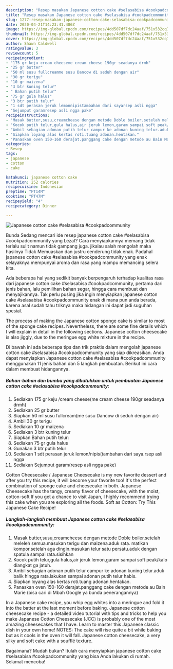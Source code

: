 ```yaml
---
description: "Resep masakan Japanese cotton cake #selasabisa #cookpadcommunity | Cara Buat Japanese cotton cake #selasabisa #cookpadcommunity Yang Menggugah Selera"
title: "Resep masakan Japanese cotton cake #selasabisa #cookpadcommunity | Cara Buat Japanese cotton cake #selasabisa #cookpadcommunity Yang Menggugah Selera"
slug: 1277-resep-masakan-japanese-cotton-cake-selasabisa-cookpadcommunity-cara-buat-japanese-cotton-cake-selasabisa-cookpadcommunity-yang-menggugah-selera
date: 2020-04-21T14:23:41.486Z
image: https://img-global.cpcdn.com/recipes/4dd507df7dc24aaf/751x532cq70/japanese-cotton-cake-selasabisa-cookpadcommunity-foto-resep-utama.jpg
thumbnail: https://img-global.cpcdn.com/recipes/4dd507df7dc24aaf/751x532cq70/japanese-cotton-cake-selasabisa-cookpadcommunity-foto-resep-utama.jpg
cover: https://img-global.cpcdn.com/recipes/4dd507df7dc24aaf/751x532cq70/japanese-cotton-cake-selasabisa-cookpadcommunity-foto-resep-utama.jpg
author: Shawn Caldwell
ratingvalue: 3
reviewcount: 5
recipeingredient:
- "175 gr keju cream cheeseme cream cheese 190gr seadanya drmh"
- "25 gr butter"
- "50 ml susu fullcreamme susu Dancow di seduh dengan air"
- "30 gr terigu"
- "10 gr maizena"
- "3 btr kuning telur"
- " Bahan putih telur"
- "75 gr gula halus"
- "3 btr putih telur"
- "1 sdt perasan jeruk lemonnipistambahan dari sayarsep asli ngga"
- "Sejumput garamresep asli ngga pake"
recipeinstructions:
- "Masak butter,susu,creamcheese dengan metode Doble boiler.setelah meleleh semua.masukan terigu dan maizena.aduk rata. matikan kompor.setelah aga dingin.masukan telur satu persatu.aduk dengan spatula sampai rata.sisihkan"
- "Kocok putih telur,gula halus,air jeruk lemon,garam sampai soft peak/kalo diangkat ga jatuh."
- "Ambil sebagian adonan putih telur campur ke adonan kuning telur.aduk balik hingga rata.lakukan sampai adonan putih telur habis."
- "Siapkan loyang alas kertas roti.tuang adonan.hentakan."
- "Panaskan oven 150-160 derajat.panggang cake dengan metode au Bain Marie (bisa cari di Mbah Google ya bunda penerangannya)"
categories:
- Resep
tags:
- japanese
- cotton
- cake

katakunci: japanese cotton cake 
nutrition: 252 calories
recipecuisine: Indonesian
preptime: "PT14M"
cooktime: "PT47M"
recipeyield: "4"
recipecategory: Dinner

---
```



![Japanese cotton cake #selasabisa #cookpadcommunity](https://img-global.cpcdn.com/recipes/4dd507df7dc24aaf/751x532cq70/japanese-cotton-cake-selasabisa-cookpadcommunity-foto-resep-utama.jpg)

Bunda Sedang mencari ide resep japanese cotton cake #selasabisa #cookpadcommunity yang Lezat? Cara menyiapkannya memang tidak terlalu sulit namun tidak gampang juga. jikalau salah mengolah maka hasilnya Tidak Memuaskan dan justru cenderung tidak enak. Padahal japanese cotton cake #selasabisa #cookpadcommunity yang enak selayaknya mempunyai aroma dan rasa yang mampu memancing selera kita.

Ada beberapa hal yang sedikit banyak berpengaruh terhadap kualitas rasa dari japanese cotton cake #selasabisa #cookpadcommunity, pertama dari jenis bahan, lalu pemilihan bahan segar, hingga cara membuat dan menyajikannya. Tak perlu pusing jika ingin menyiapkan japanese cotton cake #selasabisa #cookpadcommunity enak di mana pun anda berada, karena asal sudah tahu triknya maka hidangan ini dapat jadi suguhan spesial.

The process of making the Japanese cotton sponge cake is similar to most of the sponge cake recipes. Nevertheless, there are some fine details which I will explain in detail in the following sections. Japanese cotton cheesecake is also jiggly, due to the meringue egg white mixture in the recipe.


Di bawah ini ada beberapa tips dan trik praktis dalam mengolah japanese cotton cake #selasabisa #cookpadcommunity yang siap dikreasikan. Anda dapat menyiapkan Japanese cotton cake #selasabisa #cookpadcommunity menggunakan 11 jenis bahan dan 5 langkah pembuatan. Berikut ini cara dalam membuat hidangannya.

<!--inarticleads1-->

##### Bahan-bahan dan bumbu yang dibutuhkan untuk pembuatan Japanese cotton cake #selasabisa #cookpadcommunity:

1. Sediakan 175 gr keju /cream cheese(me cream cheese 190gr seadanya drmh)
1. Sediakan 25 gr butter
1. Siapkan 50 ml susu fullcream(me susu Dancow di seduh dengan air)
1. Ambil 30 gr terigu
1. Sediakan 10 gr maizena
1. Sediakan 3 btr kuning telur
1. Siapkan  Bahan putih telur:
1. Sediakan 75 gr gula halus
1. Gunakan 3 btr putih telur
1. Sediakan 1 sdt perasan jeruk lemon/nipis(tambahan dari saya.rsep asli ngga
1. Sediakan Sejumput garam(resep asli ngga pake)


Cotton Cheesecake / Japanese Cheesecake is my new favorite dessert and after you try this recipe, it will become your favorite too! It&#39;s the perfect combination of sponge cake and cheesecake in both. Japanese Cheesecake has the tangy, creamy flavor of cheesecake, with the moist, cotton-soft If you get a chance to visit Japan, I highly recommend trying this cake when you are exploring all the foods. Soft as Cotton: Try This Japanese Cake Recipe! 

<!--inarticleads2-->

##### Langkah-langkah membuat Japanese cotton cake #selasabisa #cookpadcommunity:

1. Masak butter,susu,creamcheese dengan metode Doble boiler.setelah meleleh semua.masukan terigu dan maizena.aduk rata. matikan kompor.setelah aga dingin.masukan telur satu persatu.aduk dengan spatula sampai rata.sisihkan
1. Kocok putih telur,gula halus,air jeruk lemon,garam sampai soft peak/kalo diangkat ga jatuh.
1. Ambil sebagian adonan putih telur campur ke adonan kuning telur.aduk balik hingga rata.lakukan sampai adonan putih telur habis.
1. Siapkan loyang alas kertas roti.tuang adonan.hentakan.
1. Panaskan oven 150-160 derajat.panggang cake dengan metode au Bain Marie (bisa cari di Mbah Google ya bunda penerangannya)


In a Japanese cake recipe, you whip egg whites into a meringue and fold it into the batter at the last moment before baking. Japanese cotton cheesecake recipe - a detailed video tutorial with tips and tricks to help you make Japanese Cotton Cheesecake (JCC) is probably one of the most amazing cheesecakes that I have. Learn to master this Japanese classic dish in your own home! NOTES: The cake will rise quite a bit while baking but as it cools in the oven it will fall. Japanese cotton cheesecake, a very silky and soft cake with a soufflé texture. 

Bagaimana? Mudah bukan? Itulah cara menyiapkan japanese cotton cake #selasabisa #cookpadcommunity yang bisa Anda lakukan di rumah. Selamat mencoba!
